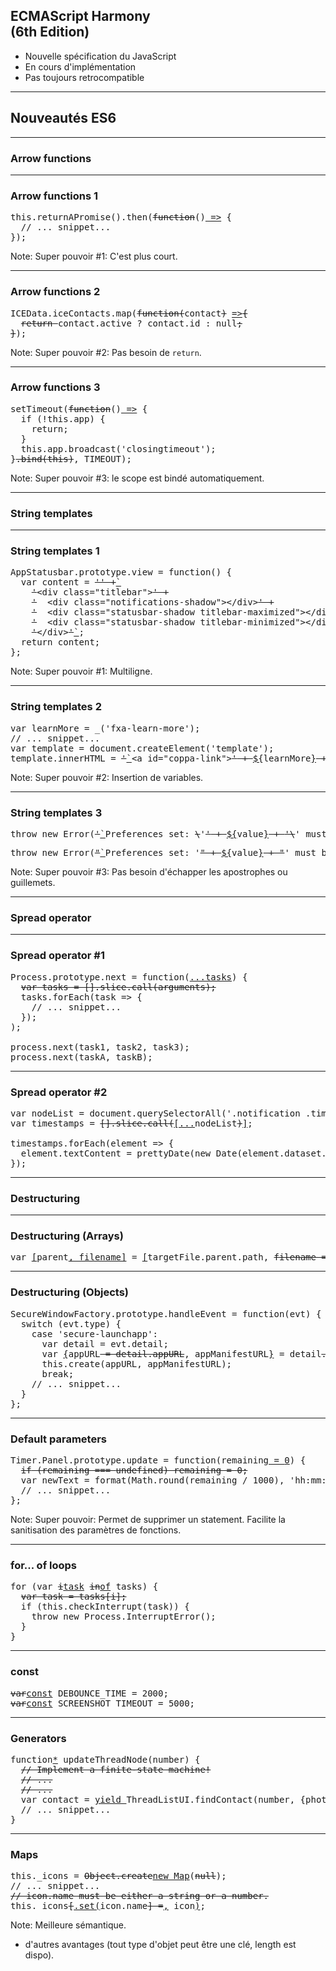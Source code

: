 ## ECMAScript Harmony<br>(6th Edition)

* Nouvelle spécification du JavaScript
* En cours d'implémentation
* Pas toujours retrocompatible

---

## Nouveautés ES6

---

### Arrow functions

---

### Arrow functions 1

<pre class="javascript"><span class="keyword">this</span>.returnAPromise().then(<span class="function"><span class="keyword"><del>function</del></span><span class="params">()</span><ins> =&gt;</ins> {</span>
  <span class="comment">// ... snippet...</span>
});</pre>

Note:
Super pouvoir #1: C'est plus court.

---

### Arrow functions 2

<pre class="javascript">ICEData.iceContacts.map(<span class="function"><span class="keyword"><del>function</del></span><span class="params"><del>(</del>contact<del>)</del></span> <ins>=&gt;</ins><del>{</del></span>
  <del><span class="keyword">return</span> </del>contact.active ? contact.id : <span class="literal">null</span><del>;</del>
<del>}</del>);</pre>

Note:
Super pouvoir #2: Pas besoin de `return`.

---

### Arrow functions 3

<pre class="javascript">setTimeout(<span class="function"><span class="keyword"><del>function</del></span><span class="params">()</span><ins> =&gt;</ins> {</span>
  <span class="keyword">if</span> (!<span class="keyword">this</span>.app) {
    <span class="keyword">return</span>;
  }
  <span class="keyword">this</span>.app.broadcast(<span class="string">'closingtimeout'</span>);
}<del>.bind(<span class="keyword">this</span>)</del>, TIMEOUT);</pre>

Note:
Super pouvoir #3: le scope est bindé automatiquement.

---

### String templates


---

### String templates 1

<pre class="javascript">AppStatusbar.prototype.view = <span class="function"><span class="keyword">function</span><span class="params">()</span> {</span>
  <span class="keyword">var</span> content = <span class="string"><del>'' +</del><ins>`</ins>
    <del>'</del>&lt;div class="titlebar"&gt;<del>' +</del>
    <del>'</del>  &lt;div class="notifications-shadow"&gt;&lt;/div&gt;<del>' +</del>
    <del>'</del>  &lt;div class="statusbar-shadow titlebar-maximized"&gt;&lt;/div&gt;<del>' +</del>
    <del>'</del>  &lt;div class="statusbar-shadow titlebar-minimized"&gt;&lt;/div&gt;<del>' +</del>
    <del>'</del>&lt;/div&gt;<del>'</del><ins>`</ins></span>;
  <span class="keyword">return</span> content;
};</span></pre>

Note:
Super pouvoir #1: Multiligne.

---

### String templates 2

<pre class="javascript"><span class="keyword">var</span> learnMore = _(<span class="string">'fxa-learn-more'</span>);
<span class="comment">// ... snippet...</span>
<span class="keyword">var</span> template = document.createElement(<span class="string">'template'</span>);
template.innerHTML = <span class="string"><del>'</del><ins>`</ins>&lt;a id="coppa-link"&gt;<del>'</del></span><del> + </del><ins>${</ins>learnMore<ins>}</ins><del> + </del><span class="string"><del>'</del>&lt;/a&gt;<del>'</del><ins>`</ins></span>;</pre>

Note:
Super pouvoir #2: Insertion de variables.

---

### String templates 3

<pre class="javascript"><span class="keyword">throw</span> <span class="keyword">new</span> Error(<span class="string"><del>'</del><ins>`</ins>Preferences_set: <del>\</del>'<del>'</del></span><del> + </del><ins>${</ins>value<ins>}</ins><del> + </del><span class="string"><del>'\</del>' must be an "integer".<del>'</del><ins>`</ins></span>);</pre>
<pre class="javascript"><span class="keyword">throw</span> <span class="keyword">new</span> Error(<span class="string"><del>"</del><ins>`</ins>Preferences_set: '<del>"</del></span><del> + </del><ins>${</ins>value<ins>}</ins><del> + </del><span class="string"><del>"</del>' must be an <del>\</del>"integer<del>\</del>".<del>"</del><ins>`</ins></span>);</pre>

Note:
Super pouvoir #3: Pas besoin d'échapper les apostrophes ou guillemets.

---

### Spread operator

---

### Spread operator #1

<pre class="javascript">Process.prototype.next = <span class="function"><span class="keyword">function</span><span class="params">(<ins>...tasks</ins>)</span> {</span>
  <del><span class="keyword">var</span> tasks = [].slice.call(arguments);</del>
  tasks.forEach(task =&gt; {
    <span class="comment">// ... snippet...</span>
  });
);

process.next(task1, task2, task3);
process.next(taskA, taskB);</pre>

---

### Spread operator #2

<pre class="javascript"><span class="keyword">var</span> nodeList = document.querySelectorAll(<span class="string">'.notification .timestamp'</span>);
<span class="keyword">var</span> timestamps = <del>[].slice.call(</del><ins>[...</ins>nodeList<del>)</del><ins>]</ins>;

timestamps.forEach(element =&gt; {
  element.textContent = prettyDate(<span class="keyword">new</span> Date(element.dataset.timestamp));
});</pre>

---

### Destructuring

---

### Destructuring (Arrays)

<!--<pre class="javascript"><span class="keyword">var</span> <ins>[</ins>parent<del> = targetFile.parent.path</del>, filename<ins>]</ins> = <ins>[targetFile.parent.path, </ins>targetFile.leafName<ins>]</ins>;</pre>-->
<pre class="javascript"><span class="keyword">var</span> <ins>[</ins>parent<ins>, filename]</ins> = <ins>[</ins>targetFile.parent.path, <del>filename = </del>targetFile.leafName<ins>]</ins>;</pre>

---

### Destructuring (Objects)

<pre class="javascript">SecureWindowFactory.prototype.handleEvent = <span class="function"><span class="keyword">function</span><span class="params">(evt)</span> {</span>
  <span class="keyword">switch</span> (evt.type) {
    <span class="keyword">case</span> <span class="string">'secure-launchapp'</span>:
      <span class="keyword">var</span> detail = evt.detail;
      <span class="keyword">var</span> <ins>{</ins>appURL<del> = detail.appURL</del>, appManifestURL<ins>}</ins> = detail<del>.appManifestURL</del>;
      <span class="keyword">this</span>.create(appURL, appManifestURL);
      <span class="keyword">break</span>;
    <span class="comment">// ... snippet...</span>
  }
};</pre>

---

### Default parameters

<pre class="javascript">Timer.Panel.prototype.update = <span class="function"><span class="keyword">function</span><span class="params">(remaining<ins> = <span class="number">0</span></ins>)</span> {</span>
  <del><span class="keyword">if</span> (remaining === <span class="literal">undefined</span>) remaining = <span class="number">0</span>;</del>
  <span class="keyword">var</span> newText = format(Math.round(remaining / <span class="number">1000</span>), <span class="string">'hh:mm:ss'</span>);
  <span class="comment">// ... snippet...</span>
};</pre>

Note:
Super pouvoir: Permet de supprimer un statement.
Facilite la sanitisation des paramètres de fonctions.

---

### for... of loops

<pre class="javascript"><span class="keyword">for</span> (<span class="keyword">var</span> <del>i</del><ins>task</ins> <span class="keyword"><del>in</del><ins>of</ins></span> tasks) {
  <del><span class="keyword">var</span> task = tasks[i];</del>
  <span class="keyword">if</span> (<span class="keyword">this</span>.checkInterrupt(task)) {
    <span class="keyword">throw</span> <span class="keyword">new</span> Process.InterruptError();
  }
}</pre>

---

### const

<pre class="javascript"><span class="keyword"><del>var</del><ins>const</ins></span> DEBOUNCE_TIME = <span class="number">2000</span>;
<span class="keyword"><del>var</del><ins>const</ins></span> SCREENSHOT_TIMEOUT = <span class="number">5000</span>;</pre>

---

### Generators

<pre class="javascript"><span class="function"><span class="keyword">function</span><ins>*</ins> <span class="title">updateThreadNode</span><span class="params">(number)</span> {</span>
  <del><span class="comment">// Implement a finite-state machine!</span></del>
  <del><span class="comment">// ...</span></del>
  <del><span class="comment">// ...</span></del>
  <span class="keyword">var</span> contact = <ins><span class="keyword">yield</span> </ins>ThreadListUI.findContact(number, {photoURL: <span class="literal">true</span>});
  <span class="comment">// ... snippet...</span>
}</pre>

---

### Maps

<pre class="javascript"><span class="keyword">this</span>._icons = <del>Object.create</del><ins><span class="keyword">new</span> Map</ins>(<del><span class="literal">null</span></del>);
<span class="comment">// ... snippet...</span>
<del><span class="comment">// icon.name must be either a string or a number.</span></del>
<span class="keyword">this</span>._icons<del>[</del><ins>.set(</ins>icon.name<del>] =</del><ins>,</ins> icon<ins>)</ins>;</pre>

Note:
Meilleure sémantique.
+ d'autres avantages (tout type d'objet peut être une clé, length est dispo).
